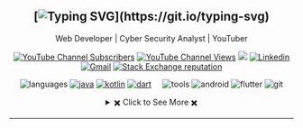 <div align="center">

[![Typing SVG](https://readme-typing-svg.herokuapp.com?font=Source+Code+Pro&pause=1000&center=true&vCenter=true&width=435&height=24&lines=Hello+World!;This+is+devmehedi101..;Welcome+to+my+Profile!)](https://git.io/typing-svg)
---
Web Developer | Cyber Security Analyst | YouTuber
  
[![YouTube Channel Subscribers](https://img.shields.io/youtube/channel/subscribers/UCsONqe4261c6toTEh_wMgNA?style=social)](https://www.youtube.com/@SecurityTalent/)
[![YouTube Channel Views](https://img.shields.io/youtube/channel/views/UCsONqe4261c6toTEh_wMgNA?style=social)](https://www.youtube.com/@SecurityTalent/about)
[![](https://komarev.com/ghpvc/?username=ShakilAhmedShaj)](https://github.com/devmehedi101)
[![Linkedin](https://img.shields.io/badge/linked-in-369?style=flat-square&logo=linkedin&logoColor=white&color=blue)](https://linkedin.com/in/devmehedi101)
[![Gmail](https://img.shields.io/badge/%20-Send%20Mail-black?color=007EC6&labelColor=555555&logo=gmail&logoColor=f5f7fe)](mailto:devmehedi101@gmail.com?subject=From%20GitHub&&body=Hi,%20there.%20Found%20you%20on%20GitHub!%20Let's%20talk%20about...)
  <a href="https://stackoverflow.com/users/19865785/devmehedi101">
    <img alt="Stack Exchange reputation" src="https://img.shields.io/stackexchange/stackoverflow/r/7728628?color=orange&label=reputation&logo=stackoverflow">
  </a>
  
</div>

<div align="center">
  
![languages](https://img.shields.io/static/v1?label=&message=languages:&color=111&style=flat-square)
[![java](https://img.shields.io/static/v1?logo=java&label=&message=JAVA&color=36465D&logoColor=AAA&style=flat-square)](https://github.com/ShakilAhmedShaj?tab=repositories&language=java)
[![kotlin](https://img.shields.io/static/v1?logo=kotlin&label=&message=kotlin&color=36465D&logoColor=AAA&style=flat-square)](https://github.com/ShakilAhmedShaj?tab=repositories&language=kotlin)
[![dart](https://img.shields.io/static/v1?logo=dart&label=&message=dart&color=36465D&logoColor=AAA&style=flat-square)](#)
&nbsp;&nbsp;&nbsp;
![tools](https://img.shields.io/static/v1?label=&message=tools:&color=111&style=flat-square)
![android](https://img.shields.io/static/v1?logo=android&label=&message=android&color=36465D&logoColor=AAA&style=flat-square)
![flutter](https://img.shields.io/static/v1?logo=flutter&label=&message=flutter&color=36465D&logoColor=AAA&style=flat-square)
![git](https://img.shields.io/static/v1?logo=git&label=&message=git&color=36465D&logoColor=AAA&style=flat-square)
  
<!-- https://github.com/anuraghazra/github-readme-stats -->
<details> 
  <summary> ✖️ Click to See More ✖️</summary>
  <br/>  
  
  ### &#x1f4c8; GitHub Stats
  
<p align="center" >
  
  ![Anurag's GitHub stats](https://github-readme-stats.vercel.app/api?username=devmehedi101&show_icons=true&theme=radical)
  [![Top Langs](https://github-readme-stats.vercel.app/api/top-langs/?username=devmehedi101&layout=compact)](https://github.com/devmehedi101)
  
  [![willianrod's wakatime stats](https://github-readme-stats.vercel.app/api/wakatime?username=devmehedi101)](https://github.com/anuraghazra/github-readme-stats)


  
</p>
  
<b>Note:</b> Top languages is only a metric of the languages my public code consists of and doesn't reflect experience or skill level.
  
</details>
 
  
</div>

---

